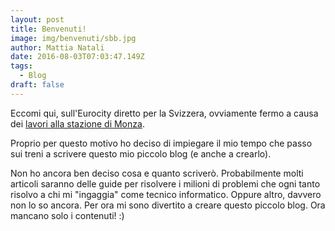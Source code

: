 ```yaml
---
layout: post
title: Benvenuti!
image: img/benvenuti/sbb.jpg
author: Mattia Natali
date: 2016-08-03T07:03:47.149Z
tags: 
  - Blog
draft: false
---
```


Eccomi qui, sull'Eurocity diretto per la Svizzera, ovviamente fermo a causa dei [lavori alla stazione di Monza](http://www.trenord.it/it/media-news/avvisi/linea-chiasso-como-monza-milano.aspx).

Proprio per questo motivo ho deciso di impiegare il mio tempo che passo sui treni a scrivere questo mio piccolo blog (e anche a crearlo).

Non ho ancora ben deciso cosa e quanto scriverò. Probabilmente molti articoli saranno delle guide per risolvere i milioni di problemi che ogni tanto risolvo a chi mi "ingaggia" come tecnico informatico. Oppure altro, davvero non lo so ancora. Per ora mi sono divertito a creare questo piccolo blog. Ora mancano solo i contenuti! :)
